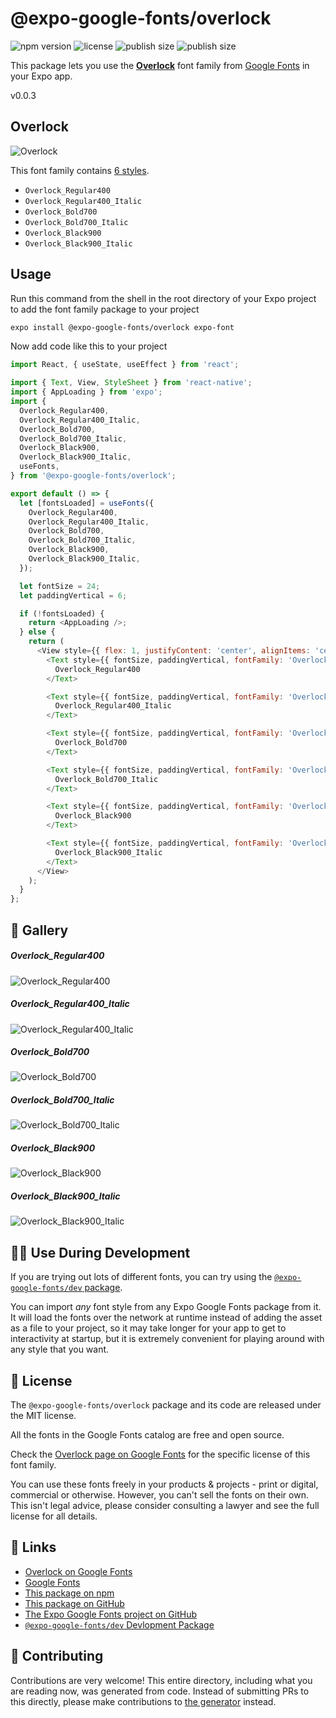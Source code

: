 # @expo-google-fonts/overlock

![npm version](https://flat.badgen.net/npm/v/@expo-google-fonts/overlock)
![license](https://flat.badgen.net/github/license/expo/google-fonts)
![publish size](https://flat.badgen.net/packagephobia/install/@expo-google-fonts/overlock)
![publish size](https://flat.badgen.net/packagephobia/publish/@expo-google-fonts/overlock)

This package lets you use the [**Overlock**](https://fonts.google.com/specimen/Overlock) font family from [Google Fonts](https://fonts.google.com/) in your Expo app.

v0.0.3

## Overlock

![Overlock](./font-family.png)

This font family contains [6 styles](#-gallery).

- `Overlock_Regular400`
- `Overlock_Regular400_Italic`
- `Overlock_Bold700`
- `Overlock_Bold700_Italic`
- `Overlock_Black900`
- `Overlock_Black900_Italic`

## Usage

Run this command from the shell in the root directory of your Expo project to add the font family package to your project
```sh
expo install @expo-google-fonts/overlock expo-font
```

Now add code like this to your project
```js
import React, { useState, useEffect } from 'react';

import { Text, View, StyleSheet } from 'react-native';
import { AppLoading } from 'expo';
import {
  Overlock_Regular400,
  Overlock_Regular400_Italic,
  Overlock_Bold700,
  Overlock_Bold700_Italic,
  Overlock_Black900,
  Overlock_Black900_Italic,
  useFonts,
} from '@expo-google-fonts/overlock';

export default () => {
  let [fontsLoaded] = useFonts({
    Overlock_Regular400,
    Overlock_Regular400_Italic,
    Overlock_Bold700,
    Overlock_Bold700_Italic,
    Overlock_Black900,
    Overlock_Black900_Italic,
  });

  let fontSize = 24;
  let paddingVertical = 6;

  if (!fontsLoaded) {
    return <AppLoading />;
  } else {
    return (
      <View style={{ flex: 1, justifyContent: 'center', alignItems: 'center' }}>
        <Text style={{ fontSize, paddingVertical, fontFamily: 'Overlock_Regular400' }}>
          Overlock_Regular400
        </Text>

        <Text style={{ fontSize, paddingVertical, fontFamily: 'Overlock_Regular400_Italic' }}>
          Overlock_Regular400_Italic
        </Text>

        <Text style={{ fontSize, paddingVertical, fontFamily: 'Overlock_Bold700' }}>
          Overlock_Bold700
        </Text>

        <Text style={{ fontSize, paddingVertical, fontFamily: 'Overlock_Bold700_Italic' }}>
          Overlock_Bold700_Italic
        </Text>

        <Text style={{ fontSize, paddingVertical, fontFamily: 'Overlock_Black900' }}>
          Overlock_Black900
        </Text>

        <Text style={{ fontSize, paddingVertical, fontFamily: 'Overlock_Black900_Italic' }}>
          Overlock_Black900_Italic
        </Text>
      </View>
    );
  }
};

```

## 🔡 Gallery

##### Overlock_Regular400
![Overlock_Regular400](./f4eb336168d4c74d8a4795ef601c2c88a8c6e58cc2029bb029abde86dba8de8d.ttf.png)

##### Overlock_Regular400_Italic
![Overlock_Regular400_Italic](./862e0a21cd810bed2e0c1809a8799cab17a8a9c3a1b24486e797286d12bd47e0.ttf.png)

##### Overlock_Bold700
![Overlock_Bold700](./c181ce17a8b786d224bdfb18e0b0fd345243fcdf4fcdd4a301a6b68c6898e1bc.ttf.png)

##### Overlock_Bold700_Italic
![Overlock_Bold700_Italic](./ac1a5a813f6667fe8e4a60d3450a57e9e8dcbb9beaa2619a979bafcf0261698f.ttf.png)

##### Overlock_Black900
![Overlock_Black900](./2f8bded0796145dd91249b13aecd8e185ea1d9222a3846c3873ad486679f5524.ttf.png)

##### Overlock_Black900_Italic
![Overlock_Black900_Italic](./dd19e6be709bf9ee365d90ee333b1766e7714578cd954bb3b5dcb1fae2e2022a.ttf.png)


## 👩‍💻 Use During Development

If you are trying out lots of different fonts, you can try using the [`@expo-google-fonts/dev` package](https://github.com/expo/google-fonts/tree/master/font-packages/dev#readme).

You can import *any* font style from any Expo Google Fonts package from it. It will load the fonts
over the network at runtime instead of adding the asset as a file to your project, so it may take longer
for your app to get to interactivity at startup, but it is extremely convenient
for playing around with any style that you want.

## 📖 License

The `@expo-google-fonts/overlock` package and its code are released under the MIT license.

All the fonts in the Google Fonts catalog are free and open source.

Check the [Overlock page on Google Fonts](https://fonts.google.com/specimen/Overlock) for the specific license of this font family.

You can use these fonts freely in your products & projects - print or digital, commercial or otherwise. However, you can't sell the fonts on their own. This isn't legal advice, please consider consulting a lawyer and see the full license for all details.

## 🔗 Links

- [Overlock on Google Fonts](https://fonts.google.com/specimen/Overlock)
- [Google Fonts](https://fonts.google.com/)
- [This package on npm](https://www.npmjs.com/package/@expo-google-fonts/overlock)
- [This package on GitHub](https://github.com/expo/google-fonts/tree/master/font-packages/overlock)
- [The Expo Google Fonts project on GitHub](https://github.com/expo/google-fonts)
- [`@expo-google-fonts/dev` Devlopment Package](https://github.com/expo/google-fonts/tree/master/font-packages/dev)


## 🤝 Contributing

Contributions are very welcome! This entire directory, including what you are reading now, was generated from code. Instead of submitting PRs to this directly, please make contributions to [the generator](https://github.com/expo/google-fonts/tree/master/packages/generator) instead.
